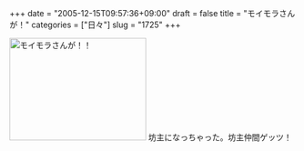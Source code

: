 +++
date = "2005-12-15T09:57:36+09:00"
draft = false
title = "モイモラさんが！"
categories = ["日々"]
slug = "1725"
+++

<a href="http://www.flickr.com/photos/hbkr/73655822/" title="Photo Sharing"><img src="http://static.flickr.com/20/73655822_3f0243ef89_m.jpg" width="240" height="180" alt="モイモラさんが！！" /></a>
坊主になっちゃった。坊主仲間ゲッツ！
